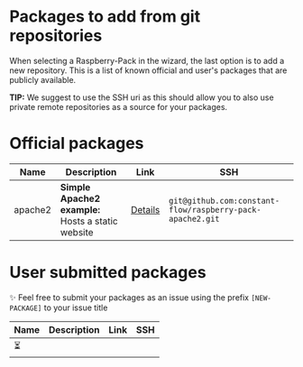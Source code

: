 # Packages to add from git repositories

When selecting a Raspberry-Pack in the wizard, the last option is to add a new repository. This is a list of known official and user's packages that are publicly available.

**TIP:** We suggest to use the SSH uri as this should allow you to also use private remote repositories as a source for your packages.

# Official packages

| Name    | Description                                        | Link                                                               | SSH                                                       |
| ------- | -------------------------------------------------- | ------------------------------------------------------------------ | --------------------------------------------------------- |
| apache2 | **Simple Apache2 example:** Hosts a static website | [Details](https://github.com/constant-flow/raspberry-pack-apache2) | `git@github.com:constant-flow/raspberry-pack-apache2.git` |

# User submitted packages

✨ Feel free to submit your packages as an issue using the prefix `[NEW-PACKAGE]` to your issue title

| Name | Description | Link | SSH |
| ---- | ----------- | ---- | --- |
| ⏳   |             |      |     |
